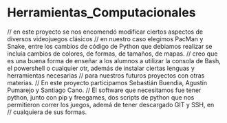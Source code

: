 # Herramientas_Computacionales
// en este proyecto se nos encomendó modificar ciertos aspectos de diversos videojuegos clásicos
// en nuestro caso elegimos PacMan y Snake, entre los cambios de código de Python que debiamos realizar se incluía cambios de colores, de formas, de tamaños, de mapas.
// creo que es una buena forma de enseñar a los alumnos a utilizar la consola de Bash, el powershell o cualquier otr, además de instalar ciertas lenguas y herramientas necesarias 
// para nuestros futuros proyectos con otras materias. 
// En este proyecto participamos Sebastián Buendia, Agustín Pumarejo y Santiago Cano. 
// El software que necesitamos fue tener python, junto con pip y freegames, dos scripts de python que nos permitieron correr los juegos, ademá de tener descargado GIT y SSH, en  
// cualquiera de sus formas. 

